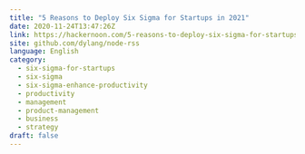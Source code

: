 ```yaml
---
title: "5 Reasons to Deploy Six Sigma for Startups in 2021"
date: 2020-11-24T13:47:26Z
link: https://hackernoon.com/5-reasons-to-deploy-six-sigma-for-startups-in-2021-09c31ax?source=rss&utm_medium=RSS&utm_source=news.12bit.vn
site: github.com/dylang/node-rss
language: English
category:
  - six-sigma-for-startups
  - six-sigma
  - six-sigma-enhance-productivity
  - productivity
  - management
  - product-management
  - business
  - strategy
draft: false
---
```

